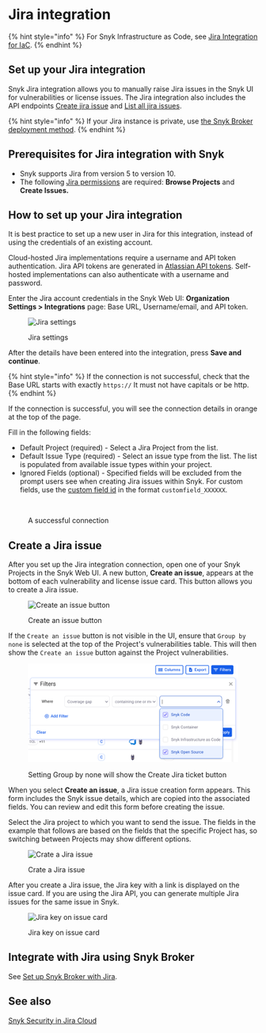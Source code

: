 # Jira integration

{% hint style="info" %}
For Snyk Infrastructure as Code, see [Jira Integration for IaC](../../scan-with-snyk/snyk-iac/snyk-iac-integrations/jira-integration-for-iac.md).
{% endhint %}

## Set up your Jira integration

Snyk Jira integration allows you to manually raise Jira issues in the Snyk UI for vulnerabilities or license issues. The Jira integration also includes the API endpoints [Create jira issue](../../snyk-api/reference/jira-v1.md#org-orgid-project-projectid-issue-issueid-jira-issue) and [List all jira issues](../../snyk-api/reference/jira-v1.md#org-orgid-project-projectid-jira-issues).

{% hint style="info" %}
If your Jira instance is private, use [the Snyk Broker deployment method](../../enterprise-setup/snyk-broker/classic-broker/install-and-configure-snyk-broker/jira-prerequisites-and-steps-to-install-and-configure-broker/setup-broker-with-jira.md).
{% endhint %}

## Prerequisites for Jira integration with Snyk

* Snyk supports Jira from version 5 to version 10.
* The following [Jira permissions](https://confluence.atlassian.com/adminjiraserver073/managing-project-permissions-861253293.html) are required: **Browse Projects** and **Create Issues.**

## How to set up your Jira integration

It is best practice to set up a new user in Jira for this integration, instead of using the credentials of an existing account.

Cloud-hosted Jira implementations require a username and API token authentication. Jira API tokens are generated in [Atlassian API tokens](https://id.atlassian.com/manage/api-tokens). Self-hosted implementations can also authenticate with a username and password.

Enter the Jira account credentials in the Snyk Web UI: **Organization Settings > Integrations** page: Base URL, Username/email, and API token.

<figure><img src="../../.gitbook/assets/JiraSettings_nonBroker.png" alt="Jira settings"><figcaption><p>Jira settings</p></figcaption></figure>

After the details have been entered into the integration, press **Save and continue**.&#x20;

{% hint style="info" %}
If the connection is not successful, check that the Base URL starts with exactly `https://` It must not have capitals or be http.
{% endhint %}

If the connection is successful, you will see the connection details in orange at the top of the page. &#x20;

Fill in the following fields:

* Default Project (required) - Select a Jira Project from the list.
* Default Issue Type (required) - Select an issue type from the list. The list is populated from available issue types within your project.
* Ignored Fields (optional) - Specified fields will be excluded from the prompt users see when creating Jira issues within Snyk. For custom fields, use the [custom field id](https://confluence.atlassian.com/jirakb/find-my-custom-field-id-number-in-jira-744522503.html) in the format `customfield_XXXXXX`.

<figure><img src="../../.gitbook/assets/JiraSettings.png" alt=""><figcaption><p>A successful connection</p></figcaption></figure>

## Create a Jira issue

After you set up the Jira integration connection, open one of your Snyk Projects in the Snyk Web UI. A new button, **Create an issue**, appears at the bottom of each vulnerability and license issue card. This button allows you to create a Jira issue.

<figure><img src="../../.gitbook/assets/Jira - new button.png" alt="Create an issue button"><figcaption><p>Create an issue button</p></figcaption></figure>

If the `Create an issue` button is not visible in the UI, ensure that `Group by none` is selected at the top of the Project's vulnerabilities table. This will then show the `Create an issue` button against the Project vulnerabilities.

<figure><img src="../../.gitbook/assets/image (1).png" alt=""><figcaption><p>Setting Group by none will show the Create Jira ticket button</p></figcaption></figure>

When you select **Create an issue**, a Jira issue creation form appears. This form includes the Snyk issue details, which are copied into the associated fields. You can review and edit this form before creating the issue.

Select the Jira project to which you want to send the issue. The fields in the example that follows are based on the fields that the specific Project has, so switching between Projects may show different options.

<figure><img src="../../.gitbook/assets/uuid-67202f8e-7f70-1e84-6044-f65ec36138b3-en.png" alt="Crate a Jira issue"><figcaption><p>Crate a Jira issue</p></figcaption></figure>

After you create a Jira issue, the Jira key with a link is displayed on the issue card. If you are using the Jira API, you can generate multiple Jira issues for the same issue in Snyk.

<figure><img src="../../.gitbook/assets/Jira - Button with a link.png" alt="Jira key on issue card"><figcaption><p>Jira key on issue card</p></figcaption></figure>

## Integrate with Jira using Snyk Broker

See [Set up Snyk Broker with Jira](../../enterprise-setup/snyk-broker/classic-broker/install-and-configure-snyk-broker/jira-prerequisites-and-steps-to-install-and-configure-broker/setup-broker-with-jira.md).

## See also

[Snyk Security in Jira Cloud](snyk-security-in-jira-cloud-integration.md)
